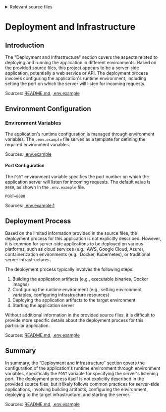 <details>
<summary>Relevant source files</summary>

The following files were used as context for generating this wiki page:

- [README.md](https://github.com/aanickode/access-control-service/blob/main/README.md)
- [.env.example](https://github.com/aanickode/access-control-service/blob/main/.env.example)

</details>

# Deployment and Infrastructure

## Introduction

The "Deployment and Infrastructure" section covers the aspects related to deploying and running the application in different environments. Based on the provided source files, this project appears to be a server-side application, potentially a web service or API. The deployment process involves configuring the application's runtime environment, including setting the port on which the server will listen for incoming requests.

Sources: [README.md](), [.env.example]()

## Environment Configuration

### Environment Variables

The application's runtime configuration is managed through environment variables. The `.env.example` file serves as a template for defining the required environment variables.

Sources: [.env.example]()

#### Port Configuration

The `PORT` environment variable specifies the port number on which the application server will listen for incoming requests. The default value is `8080`, as shown in the `.env.example` file.

```env
PORT=8080
```

Sources: [.env.example:1]()

## Deployment Process

Based on the limited information provided in the source files, the deployment process for this application is not explicitly described. However, it is common for server-side applications to be deployed on various platforms, such as cloud services (e.g., AWS, Google Cloud, Azure), containerization environments (e.g., Docker, Kubernetes), or traditional server infrastructures.

The deployment process typically involves the following steps:

1. Building the application artifacts (e.g., executable binaries, Docker images)
2. Configuring the runtime environment (e.g., setting environment variables, configuring infrastructure resources)
3. Deploying the application artifacts to the target environment
4. Starting the application server

Without additional information in the provided source files, it is difficult to provide more specific details about the deployment process for this particular application.

Sources: [README.md](), [.env.example]()

## Summary

In summary, the "Deployment and Infrastructure" section covers the configuration of the application's runtime environment through environment variables, specifically the `PORT` variable for specifying the server's listening port. The deployment process itself is not explicitly described in the provided source files, but it likely follows common practices for server-side applications, involving building artifacts, configuring the environment, deploying to the target infrastructure, and starting the server.

Sources: [README.md](), [.env.example]()